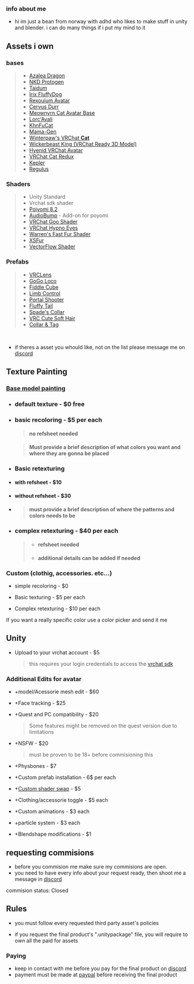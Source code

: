 ### info about me

* hi im just a bean from norway with adhd who likes to make stuff in unity and blender. i can do many things if i put my mind to it

## Assets i own

### bases 

> * [Azalea Dragon](https://foxipaws.gumroad.com/l/Azalea)
> * [NKD Protogen](https://nukude.gumroad.com/l/ueLiW)
> * [Taidum](https://irix.gumroad.com/l/DpDFe)
> * [Irix FluffyDog](https://irix.gumroad.com/l/bikcyg)
> * [Rexouium Avatar](https://rezilloryker.gumroad.com/l/MYutV)
> * [Cervus Durr](https://rezilloryker.gumroad.com/l/Cervus)
> * [Meownyrn Cat Avatar Base](https://frostkittypaw.gumroad.com/l/meownyrn)
> * [Lorc'Avali](https://lorcanvr.gumroad.com/l/lorcavali)
> * [KhnFuCat](https://cyangryphon.gumroad.com/l/KhnFuCat)
> * [Mama-Gen](https://ghostly.gumroad.com/l/mamagen)
> * [Winterpaw's VRChat **Cat**](https://juliawinterpaw.gumroad.com/l/vrchatcat)
> * [Wickerbeast King (VRChat Ready 3D Model)](https://jinapark.gumroad.com/l/JinsWickerbeast)
> * [Hyenid VRChat Avatar](https://alber.gumroad.com/l/Hyenid)
> * [VRChat Cat Redux](https://xtosca.gumroad.com/l/ToscaCat)
> * [Kepler](https://booth.pm/en/items/3000412)
> * [Regulus](https://booth.pm/en/items/2365403)

### Shaders

> * Unity Standard
> * Vrchat sdk shader
> * [Poiyomi 8.2](https://www.patreon.com/poiyomi/posts)
> * [AudioBump](https://angriestscv.gumroad.com/l/AudioBump) - Add-on for poyomi
> * [VRChat Goo Shader](https://valuef.gumroad.com/l/goo)
> * [VRChat Hypno Eyes](https://valuef.gumroad.com/l/hypno-eyes)
> * [Warren's Fast Fur Shader](https://warrenwolfy.gumroad.com/l/atntv)
> * [XSFur](https://booth.pm/en/items/1084711)
> * [VectorFlow Shader](https://booth.pm/en/items/2764661)

### Prefabs

> * [VRCLens](https://hirabiki.gumroad.com/l/rpnel)
> * [GoGo Loco](https://franadavrc.gumroad.com/l/gogoloco)
> * [Fiddle Cube](https://liindy.gumroad.com/l/FiddleCube)
> * [Limb Control](https://dreadrith.gumroad.com/l/LBControl)
> * [Portal Shooter](https://illuminatedvr.gumroad.com/l/Portal)
> * [Fluffy Tail](https://novaicnight.gumroad.com/l/fluffytail)
> * [Spade's Collar](https://spade.gumroad.com/l/Collar)
> * [VRC Cute Soft Hair](https://aidenart.gumroad.com/l/xxawse)
> * [Collar & Tag](https://beanshep.gumroad.com/l/CollarTag)
<br>

* if theres a asset you whould like, not on the list please message me on [discord](https://discord.com/invite/QhdKbZzw)

## Texture Painting

### [Base model painting](#bases-i-own)

* ### default texture - $0 free

* ### basic recoloring - $5 per each

    > #### no refsheet needed

    > #### Must provide a brief description of what colors you want and where they are gonna be placed

* ### Basic retexturing

* #### with refsheet - $10

* #### without refsheet - $30

* > #### must provide a brief description of where the patterns and colors needs to be

* ### complex retexturing - $40 per each

    > * #### refsheet needed
    >
    > * #### additional details can be added if needed

### Custom (clothig, accessories. etc...)

* simple recoloring - $0

* Basic texturing - $5 per each

* Complex retexturing - $10 per each

If you want a really specific color use a color picker and send it me

## Unity

* Upload to your vrchat account - $5
    >this requires your login credentials to access the [vrchat sdk](https://creators.vrchat.com/sdk/)

### Additional Edits for avatar

* +model/Acessorie mesh edit - $60

* +Face tracking - $25

* +Quest and PC compatibility - $20

    > Some features might be removed on the quest version due to limitations

* +NSFW - $20
    > must be proven to be 18+ before commisioning this

* +Physbones - $7

* +Custom prefab installation - 6$ per each

* +[Custom shader swap](#shaders-i-own) - $5

* +Clothing/accessorie toggle - $5 each

* +Custom animations - $3 each

* +particle system - $3 each

* +Blendshape modifications - $1

## requesting commisions

* before you commision me make sure my commisions are open.
* you need to have every info about your request ready, then shoot me a message in [discord](https://discord.com/invite/QhdKbZzw)

commision status: Closed

## Rules

* you must follow every requested third party asset's policies

* if you request the final product's ".unitypackage" file, you will require to own all the paid for assets

### Paying

* keep in contact with me before you pay for the final product on [discord](https://discord.com/invite/QhdKbZzw)
* payment must be made at [paypal](https://paypal.me/splatzie) before receiving the final product
